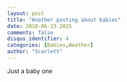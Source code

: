 ```yaml
---
layout: post
title: "Another posting about babies"
date: 2018-06-23 2015
comments: false
disqus_identifier: 4
categories: [Babies,Weather]
author: "Scarlett"
---
```


Just a baby one